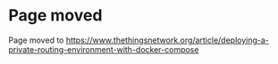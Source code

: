 # Page moved

Page moved to https://www.thethingsnetwork.org/article/deploying-a-private-routing-environment-with-docker-compose